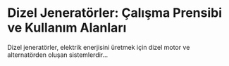 # Dizel Jeneratörler: Çalışma Prensibi ve Kullanım Alanları

Dizel jeneratörler, elektrik enerjisini üretmek için dizel motor ve alternatörden oluşan sistemlerdir...
